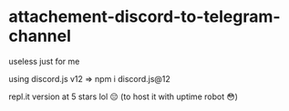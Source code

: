 # attachement-discord-to-telegram-channel
useless just for me 


using discord.js v12 => npm i discord.js@12



repl.it version at 5 stars lol 😔 (to host it with uptime robot 😳)
